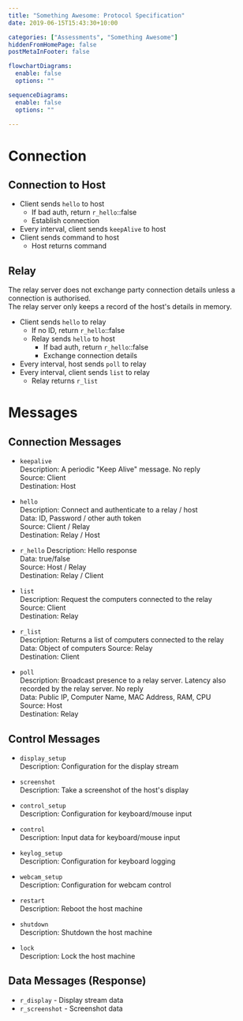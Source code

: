 ```yaml
---
title: "Something Awesome: Protocol Specification"
date: 2019-06-15T15:43:30+10:00

categories: ["Assessments", "Something Awesome"]
hiddenFromHomePage: false
postMetaInFooter: false

flowchartDiagrams:
  enable: false
  options: ""

sequenceDiagrams: 
  enable: false
  options: ""

---
```


# Connection

## Connection to Host

* Client sends `hello` to host
  * If bad auth, return `r_hello`::false
  * Establish connection
* Every interval, client sends `keepAlive` to host
* Client sends command to host
  * Host returns command

## Relay

The relay server does not exchange party connection details unless a connection is authorised.  
The relay server only keeps a record of the host's details in memory.

* Client sends `hello` to relay
  * If no ID, return `r_hello`::false
  * Relay sends `hello` to host
    * If bad auth, return `r_hello`::false
    * Exchange connection details
* Every interval, host sends `poll` to relay
* Every interval, client sends `list` to relay
  * Relay returns `r_list`

# Messages

## Connection Messages

* `keepalive`  
Description: A periodic "Keep Alive" message. No reply  
Source: Client  
Destination: Host  

* `hello`  
Description: Connect and authenticate to a relay / host  
Data: ID, Password / other auth token  
Source: Client / Relay  
Destination: Relay / Host

* `r_hello`
Description: Hello response  
Data: true/false  
Source: Host / Relay  
Destination: Relay / Client

* `list`  
Description: Request the computers connected to the relay  
Source: Client  
Destination: Relay  

* `r_list`  
Description: Returns a list of computers connected to the relay  
Data: Object of computers
Source: Relay  
Destination: Client  

* `poll`  
Description: Broadcast presence to a relay server. Latency also recorded by the relay server. No reply  
Data: Public IP, Computer Name, MAC Address, RAM, CPU  
Source: Host  
Destination: Relay  

## Control Messages

* `display_setup`  
Description: Configuration for the display stream  

* `screenshot`  
Description: Take a screenshot of the host's display

* `control_setup`  
Description: Configuration for keyboard/mouse input  

* `control`  
Description: Input data for keyboard/mouse input

* `keylog_setup`  
Description: Configuration for keyboard logging

* `webcam_setup`  
Description: Configuration for webcam control

* `restart`  
Description: Reboot the host machine

* `shutdown`  
Description: Shutdown the host machine

* `lock`  
Description: Lock the host machine

<!-- * `shell` / `rce` - Access a shell / terminal (netcat) -->

## Data Messages (Response)

* `r_display` - Display stream data
* `r_screenshot` - Screenshot data
<!-- * `r_shell` -->
